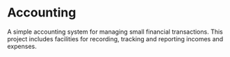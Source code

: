# Accounting
A simple accounting system for managing small financial transactions. This project includes facilities for recording, tracking and reporting incomes and expenses.
